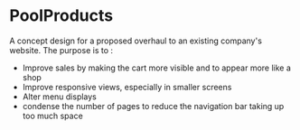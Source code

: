 # PoolProducts

A concept design for a proposed overhaul to an existing company's website.
The purpose is to :
- Improve sales by making the cart more visible and to appear more like a shop
- Improve responsive views, especially in smaller screens
- Alter menu displays
- condense the number of pages to reduce the navigation bar taking up too much space
